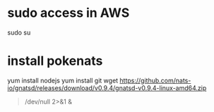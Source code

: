 # sudo access in AWS
sudo su

# install pokenats
yum install nodejs 
yum install git
wget https://github.com/nats-io/gnatsd/releases/download/v0.9.4/gnatsd-v0.9.4-linux-amd64.zip


> /dev/null 2>&1 &
